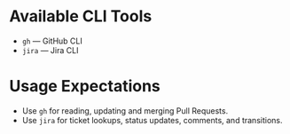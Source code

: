 # Available CLI Tools

- `gh` — GitHub CLI
- `jira` — Jira CLI

# Usage Expectations

- Use `gh` for reading, updating and merging Pull Requests.
- Use `jira` for ticket lookups, status updates, comments, and transitions.
